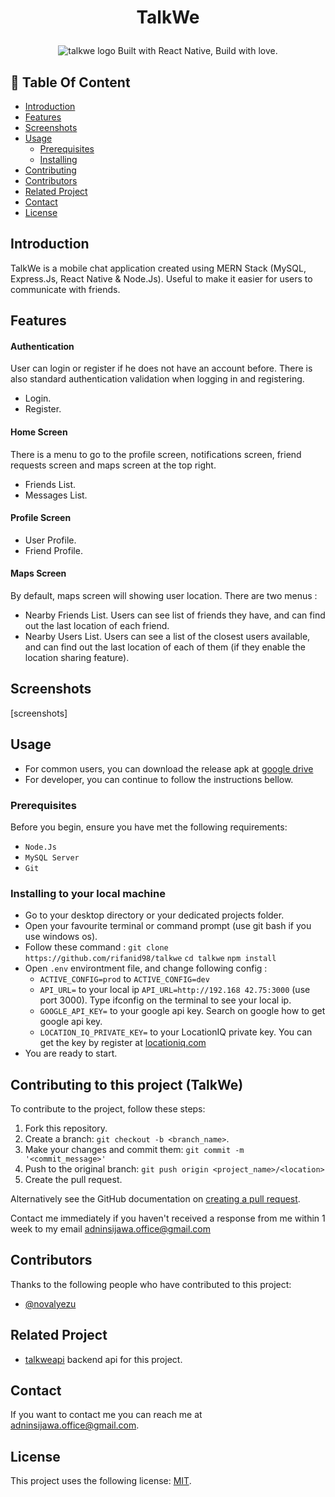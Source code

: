 # <p align="center">TalkWe</p>

<p align="center">
  <image src="https://github.com/rifanid98/talkwe/blob/master/src/assets/images/logo.png" alt="talkwe logo">
  Built with React Native, Build with love.
</p>

## :memo: Table Of Content

- [Introduction](https://github.com/rifanid98/talkwe#introduction)
- [Features](https://github.com/rifanid98/talkwe#features)
- [Screenshots](https://github.com/rifanid98/talkwe#screenshots)
- [Usage](https://github.com/rifanid98/talkwe#usage)
  - [Prerequisites](https://github.com/rifanid98/talkwe#prerequisites)
  - [Installing](https://github.com/rifanid98/talkwe#installing-to-your-local-machine)
- [Contributing](https://github.com/rifanid98/talkwe#contributing-to-this-project)
- [Contributors](https://github.com/rifanid98/talkwe#contributors)
- [Related Project](https://github.com/rifanid98/talkwe#related)
- [Contact](https://github.com/rifanid98/talkwe#contact)
- [License](https://github.com/rifanid98/talkwe#license)

## Introduction

TalkWe is a mobile chat application created using MERN Stack (MySQL, Express.Js, React Native & Node.Js). Useful to make it easier for users to communicate with friends.

## Features

#### Authentication

User can login or register if he does not have an account before. There is also standard authentication validation when logging in and registering.

- Login.
- Register.

#### Home Screen

There is a menu to go to the profile screen, notifications screen, friend requests screen and maps screen at the top right.

- Friends List.
- Messages List.

#### Profile Screen

- User Profile.
- Friend Profile.

#### Maps Screen

By default, maps screen will showing user location. There are two menus :

- Nearby Friends List.
  Users can see list of friends they have, and can find out the last location of each friend.
- Nearby Users List.
  Users can see a list of the closest users available, and can find out the last location of each of them (if they enable the location sharing feature).

## Screenshots

[screenshots]

## Usage

- For common users, you can download the release apk at [google drive]()
- For developer, you can continue to follow the instructions bellow.

### Prerequisites

Before you begin, ensure you have met the following requirements:

- `Node.Js`
- `MySQL Server`
- `Git`

### Installing to your local machine

- Go to your desktop directory or your dedicated projects folder.
- Open your favourite terminal or command prompt (use git bash if you use windows os).
- Follow these command :
  `git clone https://github.com/rifanid98/talkwe`
  `cd talkwe`
  `npm install`
- Open `.env` environtment file, and change following config :
  - `ACTIVE_CONFIG=prod` to `ACTIVE_CONFIG=dev`
  - `API_URL=` to your local ip `API_URL=http://192.168 42.75:3000` (use port 3000). Type ifconfig on the terminal to see your local ip.
  - `GOOGLE_API_KEY=` to your google api key. Search on google how to get google api key.
  - `LOCATION_IQ_PRIVATE_KEY=` to your LocationIQ private key. You can get the key by register at [locationiq.com](locationiq.com)
- You are ready to start.

## Contributing to this project (TalkWe)

To contribute to the project, follow these steps:

1. Fork this repository.
2. Create a branch: `git checkout -b <branch_name>`.
3. Make your changes and commit them: `git commit -m '<commit_message>'`
4. Push to the original branch: `git push origin <project_name>/<location>`
5. Create the pull request.

Alternatively see the GitHub documentation on [creating a pull request](https://help.github.com/en/github/collaborating-with-issues-and-pull-requests/creating-a-pull-request).

Contact me immediately if you haven't received a response from me within 1 week to my email [adninsijawa.office@gmail.com]()

## Contributors

Thanks to the following people who have contributed to this project:

- [@novalyezu](https://github.com/novalyezu)

## Related Project

- [talkweapi](https://github.com/rifanid98/talkweapi) backend api for this project.

## Contact

If you want to contact me you can reach me at <adninsijawa.office@gmail.com>.

## License

This project uses the following license: [MIT](link).
